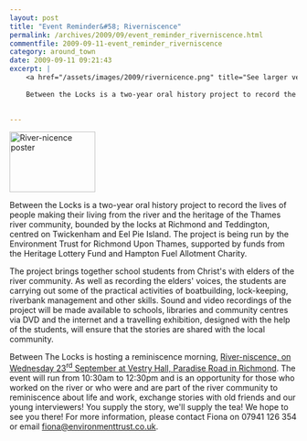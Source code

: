 ```yaml
---
layout: post
title: "Event Reminder&#58; Riverniscence"
permalink: /archives/2009/09/event_reminder_riverniscence.html
commentfile: 2009-09-11-event_reminder_riverniscence
category: around_town
date: 2009-09-11 09:21:43
excerpt: |
    <a href="/assets/images/2009/rivernicence.png" title="See larger version of - River-nicence poster"><img src="/assets/images/2009/rivernicence_thumb.png" width="150" height="106" alt="River-nicence poster" class="photo right" /></a>
    
    Between the Locks is a two-year oral history project to record the lives of people making their living from the river and the heritage of the Thames river community, bounded by the locks at Richmond and Teddington, centred on Twickenham and Eel Pie Island. The project is being run by the Environment Trust for Richmond Upon Thames, supported by funds from the Heritage Lottery Fund and Hampton Fuel Allotment Charity.
    

---
```


<a href="/assets/images/2009/rivernicence.png" title="See larger version of - River-nicence poster"><img src="/assets/images/2009/rivernicence_thumb.png" width="150" height="106" alt="River-nicence poster" class="photo right" /></a>

Between the Locks is a two-year oral history project to record the lives of people making their living from the river and the heritage of the Thames river community, bounded by the locks at Richmond and Teddington, centred on Twickenham and Eel Pie Island. The project is being run by the Environment Trust for Richmond Upon Thames, supported by funds from the Heritage Lottery Fund and Hampton Fuel Allotment Charity.

The project brings together school students from Christ's with elders of the river community. As well as recording the elders' voices, the students are carrying out some of the practical activities of boatbuilding, lock-keeping, riverbank management and other skills. Sound and video recordings of the project will be made available to schools, libraries and community centres via DVD and the internet and a travelling exhibition, designed with the help of the students, will ensure that the stories are shared with the local community.

Between The Locks is hosting a reminiscence morning, [River-niscence, on Wednesday 23<sup>rd</sup> September at Vestry Hall, Paradise Road in Richmond](https://stmargarets.london/event/meeting/200705142218). The event will run from 10:30am to 12:30pm and is an opportunity for those who worked on the river or who were and are part of the river community to reminiscence about life and work, exchange stories with old friends and our young interviewers! You supply the story, we'll supply the tea! We hope to see you there! For more information, please contact Fiona on 07941 126 354 or email <fiona@environmenttrust.co.uk>.
